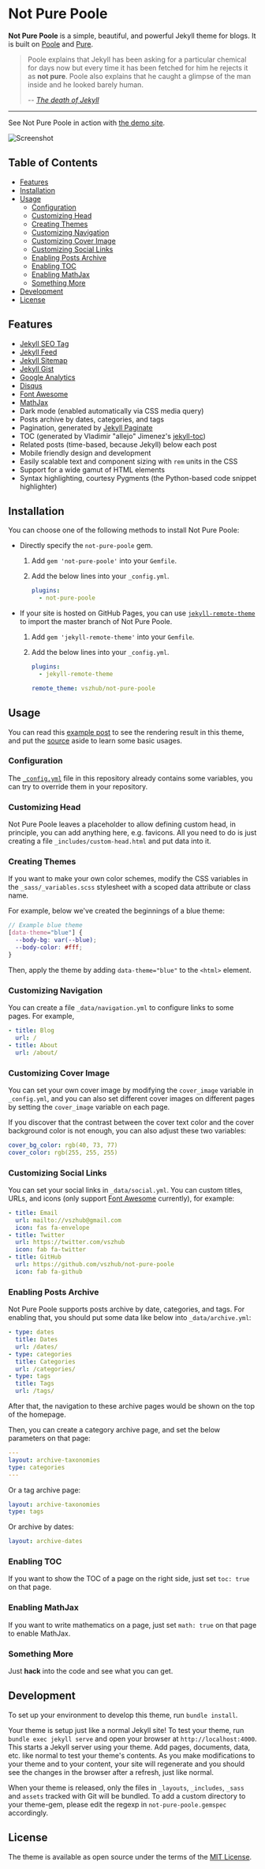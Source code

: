 # Not Pure Poole <!-- omit in toc -->

**Not Pure Poole** is a simple, beautiful, and powerful Jekyll theme for blogs. It is built on [Poole](https://github.com/poole/poole) and [Pure](https://purecss.io/).

> Poole explains that Jekyll has been asking for a particular chemical for days now but every time it has been fetched for him he rejects it as **not pure**. Poole also explains that he caught a glimpse of the man inside and he looked barely human.
>
> -- <a href="https://www.bbc.co.uk/bitesize/guides/zbtjnrd/revision/6"><cite>The death of Jekyll</cite></a>

-----

See Not Pure Poole in action with [the demo site](https://vszhub.github.io/not-pure-poole/).

![Screenshot](screenshot.png)

## Table of Contents <!-- omit in toc -->

- [Features](#features)
- [Installation](#installation)
- [Usage](#usage)
  - [Configuration](#configuration)
  - [Customizing Head](#customizing-head)
  - [Creating Themes](#creating-themes)
  - [Customizing Navigation](#customizing-navigation)
  - [Customizing Cover Image](#customizing-cover-image)
  - [Customizing Social Links](#customizing-social-links)
  - [Enabling Posts Archive](#enabling-posts-archive)
  - [Enabling TOC](#enabling-toc)
  - [Enabling MathJax](#enabling-mathjax)
  - [Something More](#something-more)
- [Development](#development)
- [License](#license)

## Features

- [Jekyll SEO Tag](https://github.com/jekyll/jekyll-seo-tag)
- [Jekyll Feed](https://github.com/jekyll/jekyll-feed)
- [Jekyll Sitemap](https://github.com/jekyll/jekyll-sitemap)
- [Jekyll Gist](https://github.com/jekyll/jekyll-gist)
- [Google Analytics](https://analytics.google.com/)
- [Disqus](https://disqus.com/)
- [Font Awesome](https://fontawesome.com/)
- [MathJax](https://www.mathjax.org/)
- Dark mode (enabled automatically via CSS media query)
- Posts archive by dates, categories, and tags
- Pagination, generated by [Jekyll Paginate](https://github.com/jekyll/jekyll-paginate)
- TOC (generated by Vladimir "allejo" Jimenez's [jekyll-toc](https://github.com/allejo/jekyll-toc))
- Related posts (time-based, because Jekyll) below each post
- Mobile friendly design and development
- Easily scalable text and component sizing with `rem` units in the CSS
- Support for a wide gamut of HTML elements
- Syntax highlighting, courtesy Pygments (the Python-based code snippet highlighter)

## Installation

You can choose one of the following methods to install Not Pure Poole:

- Directly specify the `not-pure-poole` gem.

    1. Add `gem 'not-pure-poole'` into your `Gemfile`.
    2. Add the below lines into your `_config.yml`.

        ```yml
        plugins:
          - not-pure-poole
        ```

- If your site is hosted on GitHub Pages, you can use [`jekyll-remote-theme`](https://github.com/benbalter/jekyll-remote-theme) to import the master branch of Not Pure Poole.

    1. Add `gem 'jekyll-remote-theme'` into your `Gemfile`.
    2. Add the below lines into your `_config.yml`.

        ```yml
        plugins:
          - jekyll-remote-theme

        remote_theme: vszhub/not-pure-poole
        ```

## Usage

You can read this [example post](https://vszhub.github.io/not-pure-poole/2020/09/29/welcome-to-not-pure-poole/) to see the rendering result in this theme, and put the [source](_posts/2020-09-29-welcome-to-not-pure-poole.md) aside to learn some basic usages.

### Configuration

The [`_config.yml`](_config.yml) file in this repository already contains some variables, you can try to override them in your repository.

### Customizing Head

Not Pure Poole leaves a placeholder to allow defining custom head, in principle, you can add anything here, e.g. favicons. All you need to do is just creating a file `_includes/custom-head.html` and put data into it.

### Creating Themes

If you want to make your own color schemes, modify the CSS variables in the `_sass/_variables.scss` stylesheet with a scoped data attribute or class name.

For example, below we've created the beginnings of a blue theme:

```scss
// Example blue theme
[data-theme="blue"] {
  --body-bg: var(--blue);
  --body-color: #fff;
}
```

Then, apply the theme by adding `data-theme="blue"` to the `<html>` element.

### Customizing Navigation

You can create a file `_data/navigation.yml` to configure links to some pages. For example,

```yml
- title: Blog
  url: /
- title: About
  url: /about/
```

### Customizing Cover Image

You can set your own cover image by modifying the `cover_image` variable in `_config.yml`, and you can also set different cover images on different pages by setting the `cover_image` variable on each page.

If you discover that the contrast between the cover text color and the cover background color is not enough, you can also adjust these two variables:

```yml
cover_bg_color: rgb(40, 73, 77)
cover_color: rgb(255, 255, 255)
```

### Customizing Social Links

You can set your social links in `_data/social.yml`. You can custom titles, URLs, and icons (only support [Font Awesome](https://fontawesome.com/) currently), for example:

```yml
- title: Email
  url: mailto://vszhub@gmail.com
  icon: fas fa-envelope
- title: Twitter
  url: https://twitter.com/vszhub
  icon: fab fa-twitter
- title: GitHub
  url: https://github.com/vszhub/not-pure-poole
  icon: fab fa-github
```

### Enabling Posts Archive

Not Pure Poole supports posts archive by date, categories, and tags. For enabling that, you should put some data like below into `_data/archive.yml`:

```yml
- type: dates
  title: Dates
  url: /dates/
- type: categories
  title: Categories
  url: /categories/
- type: tags
  title: Tags
  url: /tags/
```

After that, the navigation to these archive pages would be shown on the top of the homepage.

Then, you can create a category archive page, and set the below parameters on that page:

```yml
---
layout: archive-taxonomies
type: categories
---
```

Or a tag archive page:

```yml
layout: archive-taxonomies
type: tags
```

Or archive by dates:

```yml
layout: archive-dates
```

### Enabling TOC

If you want to show the TOC of a page on the right side, just set `toc: true` on that page.

### Enabling MathJax

If you want to write mathematics on a page, just set `math: true` on that page to enable MathJax.

### Something More

Just **hack** into the code and see what you can get.

## Development

To set up your environment to develop this theme, run `bundle install`.

Your theme is setup just like a normal Jekyll site! To test your theme, run `bundle exec jekyll serve` and open your browser at `http://localhost:4000`. This starts a Jekyll server using your theme. Add pages, documents, data, etc. like normal to test your theme's contents. As you make modifications to your theme and to your content, your site will regenerate and you should see the changes in the browser after a refresh, just like normal.

When your theme is released, only the files in `_layouts`, `_includes`, `_sass` and `assets` tracked with Git will be bundled.
To add a custom directory to your theme-gem, please edit the regexp in `not-pure-poole.gemspec` accordingly.

## License

The theme is available as open source under the terms of the [MIT License](https://opensource.org/licenses/MIT).
